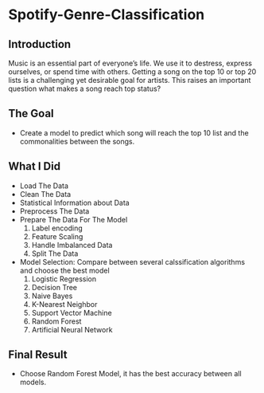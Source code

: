 # Spotify-Genre-Classification

## Introduction
Music is an essential part of everyone’s life. We use it to destress, express ourselves, or spend time with others. Getting a song on the top 10 or top 20 lists is a challenging yet desirable goal for artists.
This raises an important question what makes a song reach top status?

## The Goal
- Create a model to predict which song will reach the top 10 list and the commonalities between the songs.

## What I Did
- Load The Data
- Clean The Data
- Statistical Information about Data 
- Preprocess The Data
- Prepare The Data For The Model
     1. Label encoding
     2. Feature Scaling
     3. Handle Imbalanced Data
     4. Split The Data
- Model Selection: Compare between several calssification algorithms and choose the best model
     1. Logistic Regression
     2. Decision Tree
     3. Naive Bayes
     4. K-Nearest Neighbor
     5. Support Vector Machine
     6. Random Forest
     7. Artificial Neural Network 

## Final Result
- Choose Random Forest Model, it has the best accuracy between all models.
